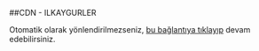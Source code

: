 ##CDN - ILKAYGURLER
<html lang="tr-TR">
<head>
<meta charset="utf-8">
<meta http-equiv="refresh" content="5; url=https://www.ilkaygurler.com/">
<style>
h1{display:none}
</style>
</head>
<body>
Otomatik olarak yönlendirilmezseniz, <a href="https://www.ilkaygurler.com/"> bu bağlantıya tıklayıp</a> devam edebilirsiniz.
</body>
</html>
